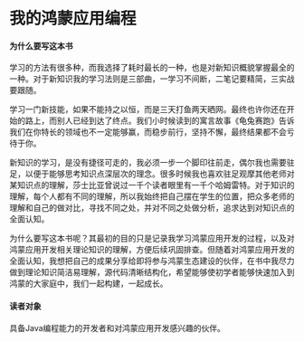 # 我的鸿蒙应用编程

#### 为什么要写这本书
学习的方法有很多种，而我选择了耗时最长的一种，也是对新知识概貌掌握最全的一种。对于新知识我的学习法则是三部曲，一学习不间断，二笔记要精简，三实战要跟随。

学习一门新技能，如果不能持之以恒，而是三天打鱼两天晒网。最终也许你还在开始的路上，而别人已经到达了终点。我们小时候读到的寓言故事《龟兔赛跑》告诉我们在你特长的领域也不一定能够赢，而稳步前行，坚持不懈，最终结果都不会亏待于你。

新知识的学习，是没有捷径可走的，我必须一步一个脚印往前走，偶尔我也需要驻足，以便于能够思考知识点深层次的理念。很多时候我也喜欢驻足观摩其他老师对某知识点的理解，莎士比亚曾说过一千个读者眼里有一千个哈姆雷特。对于知识的理解，每个人都有不同的理解，所以我始终把自己摆在学生的位置，把众多老师的理解和自己的做对比，寻找不同之处，并对不同之处做分析，追求达到对知识点的全面认知。

为什么要写这本书呢？其最初的目的只是记录我学习鸿蒙应用开发的过程，以及对鸿蒙应用开发相关理论知识的理解，方便后续巩固排查。但随着对鸿蒙应用开发的全面认知，我想把自己的成果分享给即将参与鸿蒙生态建设的伙伴，在书中我尽力做到理论知识简洁易理解，源代码清晰结构化，希望能够使初学者能够快速加入到鸿蒙的大家庭中，我们一起构建，一起成长。
#### 读者对象
具备Java编程能力的开发者和对鸿蒙应用开发感兴趣的伙伴。


